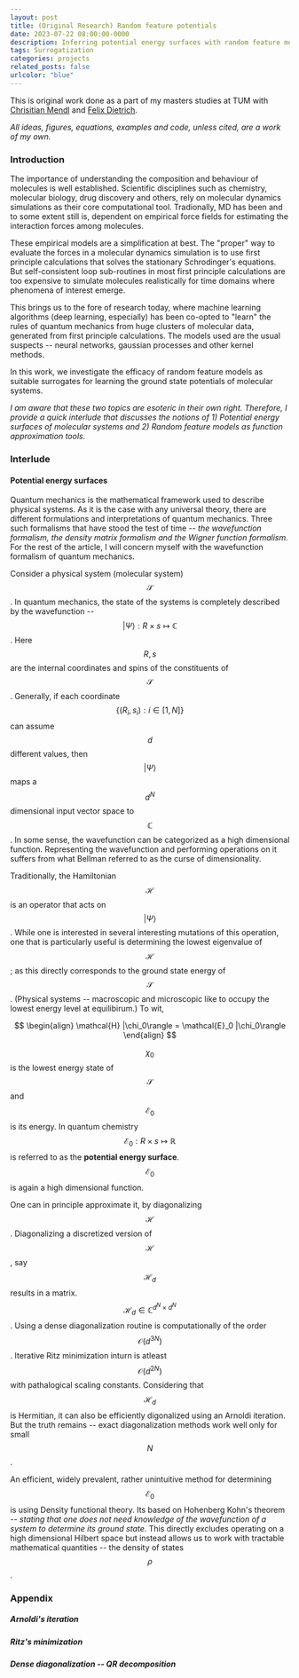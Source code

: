 ```yaml
---
layout: post
title: (Original Research) Random feature potentials
date: 2023-07-22 08:00:00-0000
description: Inferring potential energy surfaces with random feature models.
tags: Surrogatization
categories: projects
related_posts: false
urlcolor: "blue"
---
```


This is original work done as a part of my masters studies at TUM with [Chrisitian Mendl](http://christian.mendl.net/) and [Felix Dietrich](https://fd-research.com/).

*All ideas, figures, equations, examples and code, unless cited, are a work of my own.*


### Introduction

The importance of understanding the composition and behaviour of molecules is well established. Scientific disciplines such as chemistry, molecular biology, drug discovery and others, rely on molecular dynamics simulations as their core computational tool. 
Tradionally, MD has been and to some extent still is, dependent on empirical force fields for estimating the interaction forces among molecules. 

These empirical models are a simplification at best. The "proper" way to evaluate the forces in a molecular dynamics simulation is to use first principle calculations that solves the stationary Schrodinger's equations. But self-consistent loop sub-routines in most first principle calculations are too expensive to simulate molecules realistically for time domains where phenomena of interest emerge. 

This brings us to the fore of research today, where machine learning algorithms (deep learning, especially) has been co-opted to "learn" the rules of quantum mechanics from huge clusters of molecular data, generated from first principle calculations. The models used are the usual suspects -- neural networks, gaussian processes and other kernel methods.

In this work, we investigate the efficacy of random feature models as suitable surrogates for learning the ground state potentials of molecular systems. 

*I am aware that these two topics are esoteric in their own right. Therefore, I provide a quick interlude that discusses the notions of 1) Potential energy surfaces of molecular systems and 2) Random feature models as function approximation tools.*

### Interlude

#### Potential energy surfaces
Quantum mechanics is the mathematical framework used to describe physical systems. As it is the case with any universal theory, there are different formulations and interpretations of quantum mechanics. Three such formalisms that have stood the test of time  -- *the wavefunction formalism, the density matrix formalism and the Wigner function formalism.* For the rest of the article, I will concern myself with the wavefunction formalism of quantum mechanics.

Consider a physical system (molecular system) $$\mathcal{S}$$. In quantum mechanics, the state of the systems is completely described by the wavefunction -- $$
|\Psi\rangle : R \times s  \mapsto \mathbb{C}
$$. Here $$R,s$$ are the internal coordinates and spins of the constituents of $$\mathcal{S}$$. Generally, if each coordinate $$\{(R_i,s_i): i \in [1,N]\}$$ can assume $$d$$ different values, then $$
|\Psi\rangle
$$ maps a $$d^N$$ dimensional input vector space to $$\mathbb{C}$$. In some sense, the wavefunction can be categorized as a high dimensional function. Representing the wavefunction and performing operations on it suffers from what Bellman referred to as the curse of dimensionality.

Traditionally, the Hamiltonian $$\mathcal{H}$$ is an operator that acts on $$
|\Psi\rangle
$$. While one is interested in several interesting mutations of this operation, one that is particularly useful is determining the lowest eigenvalue of $$\mathcal{H}$$; as this directly corresponds to the ground state energy of $$\mathcal{S}$$. (Physical systems -- macroscopic and microscopic like to occupy the lowest energy level at equilibirum.) To wit,

$$
\begin{align}
  \mathcal{H} |\chi_0\rangle = \mathcal{E}_0 |\chi_0\rangle
\end{align}
$$

$$\chi_0$$ is the lowest energy state of $$\mathcal{S}$$ and $$\mathcal{E}_0$$ is its energy. In quantum chemistry $$\mathcal{E}_0 : R \times s \mapsto \mathbb{R}$$ is referred to as the **potential energy surface**. $$\mathcal{E}_0$$ is again a high dimensional function. 

One can in principle approximate it, by diagonalizing $$\mathcal{H}$$. Diagonalizing a discretized version of $$\mathcal{H}$$, say $$\mathcal{H}_d$$ results in a matrix. $$\mathcal{H}_d \in \mathbb{C}^{d^N \times d^N}$$. Using a dense diagonalization routine is computationally of the order $$\mathcal{O}(d^{3N})$$. Iterative Ritz minimization inturn is atleast $$\mathcal{O}(d^{2N})$$ with pathalogical scaling constants. Considering that $$\mathcal{H}_d$$ is Hermitian, it can also be efficiently digonalized using an Arnoldi iteration. But the truth remains -- exact diagonalization methods work well only for small $$N$$.

An efficient, widely prevalent, rather unintuitive method for determining $$\mathcal{E}_0$$ is using Density functional theory. Its based on Hohenberg Kohn's theorem -- *stating that one does not need knowledge of the wavefunction of a system to determine its ground state*. This directly excludes operating on a high dimensional Hilbert space but instead allows us to work with tractable mathematical quantities -- the density of states $$\rho$$.



### Appendix

##### Arnoldi's iteration


##### Ritz's minimization


##### Dense diagonalization -- QR decomposition